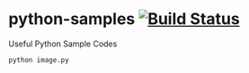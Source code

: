 # python-samples [![Build Status](https://travis-ci.org/roshnikasliwal/python-samples.svg?branch=master)](https://travis-ci.org/roshnikasliwal/python-samples)
Useful Python Sample Codes

```
python image.py
```
